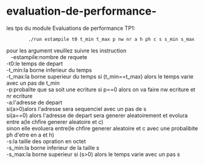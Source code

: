 # evaluation-de-performance-
les tps du module Evaluations de performance 
TP1:  

            ./run estampile t0 t_min t_max p nw nr a h ph c s s_min s_max  
pour les argument veuillez suivre les instruction  
&nbsp;&nbsp;    -estampile:nombre de requete  
    -t0:le temps de depart  
    -t_min:la borne inferieur du temps  
    -t_max:la borne superieur du temps si (t_min==t_max) alors le temps varie avec un pas de t_min  
    -p:probalite que sa soit une ecriture si p==0 alors on va faire nw ecriture et nr ecriture  
    -a:l'adresse de depart  
          si(a>0)alors l'adresse sera sequenciel avec un pas de s  
          si(a==0) alors l'adresse de depart sera generer aleatoirement et evolura entre a(le chfire generer aleatoire et c)  
          sinon elle evoluera entre(le chfire generer aleatoire et c avec une probalibite ph d'etre en a et h)  
    -s:la taille des opration en octet  
    -s_min:la borne inferieur de la taille s  
    -s_max:la borne superieur  si (s>0) alors le temps varie avec un pas s
    
